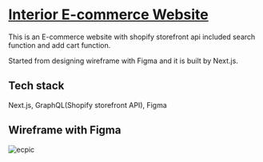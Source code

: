 # [Interior E-commerce Website](https://eclat-interior.vercel.app/)


This is an E-commerce website with shopify storefront api included search function and add cart function. 

Started from designing wireframe with Figma and it is built by Next.js.




## Tech stack
Next.js, GraphQL(Shopify storefront API), Figma




## Wireframe with Figma
![ecpic](https://user-images.githubusercontent.com/88405082/209626682-3742a429-4cf7-431a-86a7-009acb30caa7.png)
